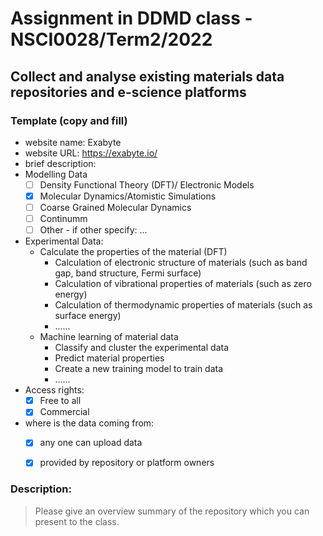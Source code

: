 # Assignment in DDMD class - NSCI0028/Term2/2022

## Collect and analyse existing materials data repositories and e-science platforms 

### Template (copy and fill) 
* website name: Exabyte
* website URL: https://exabyte.io/
* brief description: 
* Modelling Data 
  - [ ] Density Functional Theory (DFT)/ Electronic Models
  - [X] Molecular Dynamics/Atomistic Simulations
  - [ ] Coarse Grained Molecular Dynamics
  - [ ] Continumm 
  - [ ] Other
        - if other specify: ...
* Experimental Data: 
  * Calculate the properties of the material (DFT)
    *  Calculation of electronic structure of materials (such as band gap, band structure, Fermi surface)
    *  Calculation of vibrational properties of materials (such as zero energy)
    *  Calculation of thermodynamic properties of materials (such as surface energy)
    *  ......
  * Machine learning of material data 
    *  Classify and cluster the experimental data
    *  Predict material properties
    *  Create a new training model to train data
    *  ......
* Access rights: 
  - [X] Free to all 
  - [X] Commercial 
* where is the data coming from:  
  - [X] any one can upload data 
  - [X] provided by repository or platform owners
 
 
 ### Description:
> Please give an overview summary of the repository which you can present to the class. 




